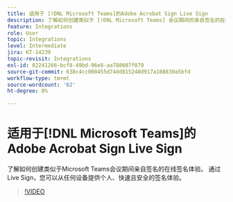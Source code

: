 ```yaml
---
title: 适用于 [!DNL Microsoft Teams]的Adobe Acrobat Sign Live Sign
description: 了解如何创建类似于 [!DNL Microsoft Teams] 会议期间的亲自签名的在线签名体验
feature: Integrations
role: User
topic: Integrations
level: Intermediate
jira: KT-14239
topic-revisit: Integrations
exl-id: 82241266-bcf8-49bd-96e8-aa788607f079
source-git-commit: 638c4cc000455d74dd815248d917a188830a5bfd
workflow-type: tm+mt
source-wordcount: '62'
ht-degree: 0%

---
```


# 适用于[!DNL Microsoft Teams]的Adobe Acrobat Sign Live Sign

了解如何创建类似于Microsoft Teams会议期间亲自签名的在线签名体验。 通过Live Sign，您可以从任何设备提供个人、快速且安全的签名体验。

>[!VIDEO](https://video.tv.adobe.com/v/3445950?quality=12&learn=on&hidetitle=true&captions=chi_hans)

